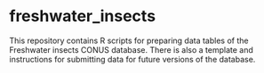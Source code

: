 # freshwater_insects
This repository contains R scripts for preparing data tables of the Freshwater insects CONUS database. There is also a template and instructions for submitting data for future versions of the database. 
